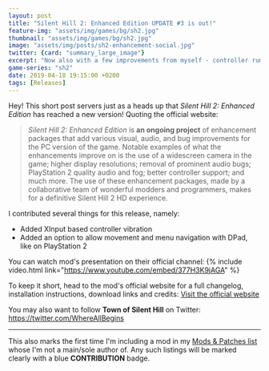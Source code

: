 ```yaml
---
layout: post
title: "Silent Hill 2: Enhanced Edition UPDATE #3 is out!"
feature-img: "assets/img/games/bg/sh2.jpg"
thumbnail: "assets/img/games/bg/sh2.jpg"
image: "assets/img/posts/sh2-enhancement-social.jpg"
twitter: {card: "summary_large_image"}
excerpt: "Now also with a few improvements from myself - controller rumble and more!"
game-series: "sh2"
date: 2019-04-18 19:15:00 +0200
tags: [Releases]
---
```


Hey! This short post servers just as a heads up that *Silent Hill 2: Enhanced Edition* has reached a new version!
Quoting the official website:

> *Silent Hill 2: Enhanced Edition* is **an ongoing project** of enhancement packages that add various visual, audio, and bug improvements for the PC version of the game.
> Notable examples of what the enhancements improve on is the use of a widescreen camera in the game; higher display resolutions; removal of prominent audio bugs;
> PlayStation 2 quality audio and fog; better controller support; and much more. The use of these enhancement packages,
> made by a collaborative team of wonderful modders and programmers, makes for a definitive Silent Hill 2 HD experience.

I contributed several things for this release, namely:
- Added XInput based controller vibration
- Added an option to allow movement and menu navigation with DPad, like on PlayStation 2

You can watch mod's presentation on their official channel:
{% include video.html link="https://www.youtube.com/embed/377H3K9jAGA" %}

To keep it short, head to the mod's official website for a full changelog, installation instructions, download links and credits:
<a href="http://www.enhanced.townofsilenthill.com/SH2/" class="button" role="button" target="_blank"><i class='fas fa-door-open'></i> Visit the official website</a>

You may also want to follow **Town of Silent Hill** on Twitter:
<https://twitter.com/WhereAllBegins>

***

This also marks the first time I'm including a mod in my [Mods & Patches list](/mods) whose I'm not a main/sole author of.
Any such listings will be marked clearly with a blue **CONTRIBUTION** badge.